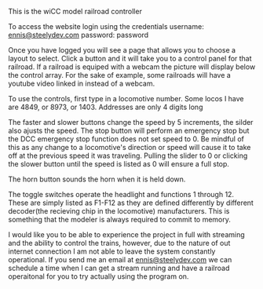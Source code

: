 This is the wiCC model railroad controller

To access the website login using the credentials 
username: ennis@steelydev.com
password: password

Once you have logged you will see a page that allows you to choose a layout to select. 
Click a button and it will take you to a control panel for that railroad. 
If a railroad is equiped with a webcam the picture will display below the control array.
For the sake of example, some railroads will have a youtube video linked in instead of a webcam. 

To use the controls, first type in a locomotive number. 
Some locos I have are 4849, or 8973, or 1403.
Addresses are only 4 digits long

The faster and slower buttons change the speed by 5 increments, the silder also ajusts the speed.
The stop button will perform an emergency stop but the DCC emergency stop function does not set speed to 0. Be mindful of this as any change to a locomotive's direction or speed will cause it to take off at the previous speed it was traveling. Pulling the slider to 0 or clicking the slower button until the speed is listed as 0 will ensure a full stop. 

The horn button sounds the horn when it is held down. 

The toggle switches operate the headlight and functions 1 through 12. These are simply listed as F1-F12 as they are defined differently by different decoder(the recieving chip in the locomotive) manufacturers. This is something that the modeler is always required to commit to memory. 

I would like you to be able to experience the project in full with streaming and the ability to control the trains, however, due to the nature of out internet connection I am not able to leave the  system constantly operational. If you send me an email at ennis@steelydev.com we can schedule a time when I can get a stream running and have a railroad operaitonal for you to try actually using the program on. 